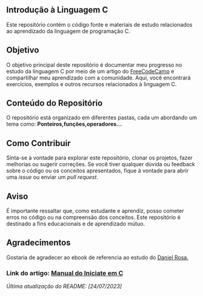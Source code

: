 <h2>Introdução à Linguagem C</h1>
<p>Este repositório contém o código fonte e materiais de estudo relacionados ao aprendizado da linguagem de programação C.</p>

 <h2>Objetivo</h2>
 <p>O objetivo principal deste repositório é documentar meu progresso no estudo da linguagem C por meio de um artigo do <a href="https://www.freecodecamp.org/">FreeCodeCamp</a> e compartilhar meu aprendizado com a comunidade. Aqui, você encontrará  exercícios, exemplos e outros recursos relacionados à linguagem C.</p>

 <h2>Conteúdo do Repositório</h2>
 <p>O repositório está organizado em diferentes pastas, cada um abordando um tema como: <strong>Ponteiros,funções,operadores...</strong></p>

<h2>Como Contribuir</h2>

<p>Sinta-se à vontade para explorar este repositório, clonar os projetos, fazer melhorias ou sugerir correções. Se você tiver qualquer dúvida ou feedback sobre o código ou os conceitos apresentados, fique à vontade para abrir uma <em>issue</em> ou enviar um <em>pull request</em>.</p>


 <h2>Aviso</h2>

<p>É importante ressaltar que, como estudante e aprendiz, posso cometer erros no código ou na compreensão dos conceitos. Este repositório é destinado a fins educacionais e de aprendizado mútuo.</p>

<h2>Agradecimentos</h2>
 <p>Gostaria de agradecer ao ebook de referencia ao estudo do <a href=https://www.freecodecamp.org/portuguese/news/author/daniel/>Daniel Rosa.</a></p>

<h3>Link do artigo: <a href=https://www.freecodecamp.org/portuguese/news/o-manual-do-iniciante-em-c-aprenda-o-basico-sobre-a-linguagem-de-programacao-c-em-apenas-algumas-horas//>Manual do Iniciate em C</a> </h3>

<p><em>Última atualização do README: [24/07/2023]</em></p>